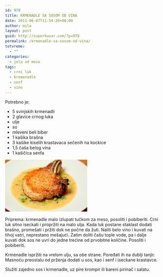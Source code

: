 ```yaml
---
id: 978
title: KRMENADLE SA SOSOM OD VINA
date: 2011-06-07T11:54:20+00:00
author: mila
layout: post
guid: http://superkuvar.com/?p=978
permalink: /krmenadle-sa-sosom-od-vina/
totvreme:
  - ""
categories:
  - jela od mesa
tags:
  - crni luk
  - kremenadle
  - senf
  - vino
---
```

Potrebno je:

  * 5 svinjskih krmenadli
  * 2 glavice crnog luka
  * ulje
  * so
  * mleveni beli biber
  * 1 kašika brašna
  * 3 kašike kiselih krastavaca sečenih na kockice
  * 1,5 čaša belog vina
  * 1 kašičica senfa

<img class="alignnone size-full wp-image-980" title="krmenadleusosu" src="/wp-content/uploads/2011/06/krmenadleusosu-e1307447636582.jpg" alt="" width="269" height="170" /> 

Priprema: krmenadle malo izlupati tučkom za meso, posoliti i pobiberiti. Crni luk sitno iseckati i propržiti na malo ulja. Kada luk postane staklast dodati brašno, promešati i pržiti dok ne počne da žuti. Naliti belo vino i kuvati na tihoj vatri, neprestano mešajući. Zatim doliti čašu tople vode, pa i dalje kuvati dok sos ne uvri do jedne trećine od prvobitne količine. Posoliti i pobiberiti.

Krmenadle ispržiti na vrelom ulju, sa obe strane. Poređati ih na dublji tanjir. Masnoću preostalu od prženja dodati u sos, kao i senf i iseckane krastavce.

Služiti zajedno sos i krmenadle, uz pire krompir ili bareni pirinač i salatu.